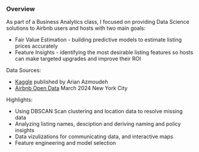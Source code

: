 ### Overview 
As part of a Business Analytics class, I focused on providing Data Science solutions to Airbnb users and hosts with two main goals:
- Fair Value Estimation - building predictive models to estimate listing prices accurately
- Feature Insights - identifying the most desirable listing features so hosts can make targeted upgrades and improve their ROI

Data Sources:
- [Kaggle](https://www.kaggle.com/datasets/arianazmoudeh/airbnbopendata/data) published by Arian Azmoudeh
- [Airbnb Open Data](https://insideairbnb.com/get-the-data/) March 2024 New York City

Highlights:
- Using DBSCAN Scan clustering and location data to resolve missing data 
- Analyzing listing names, desciption and deriving naming and policy insights
- Data vizulizations for communicating data, and interactive maps
- Feature engineering and model selection